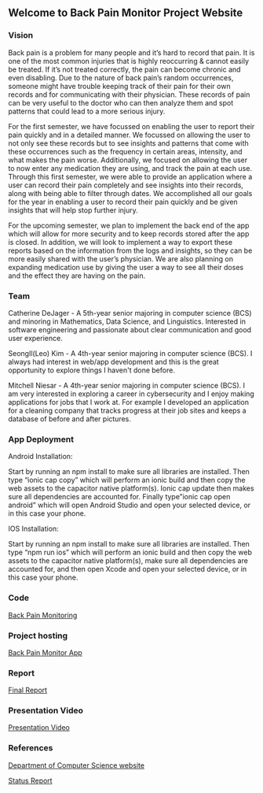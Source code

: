 ## Welcome to Back Pain Monitor Project Website

### Vision

Back pain is a problem for many people and it’s hard to record that pain. It is one of the most common injuries that is highly reoccurring & cannot easily be treated. If it’s not treated correctly, the pain can become chronic and even disabling. Due to the nature of back pain’s random occurrences, someone might have trouble keeping track of their pain for their own records and for communicating with their physician. These records of pain can be very useful to the doctor who can then analyze them and spot patterns that could lead to a more serious injury.

For the first semester, we have focussed on enabling the user to report their pain quickly and in a detailed manner. We focussed on allowing the user to not only see these records but to see insights and patterns that come with these occurrences such as the frequency in certain areas, intensity, and what makes the pain worse. Additionally, we focused on allowing the user to now enter any medication they are using, and track the pain at each use. Through this first semester, we were able to provide an application where a user can record their pain completely and see insights into their records, along with being able to filter through dates. We accomplished all our goals for the year in enabling a user to record their pain quickly and be given insights that will help stop further injury. 

For the upcoming semester, we plan to implement the back end of the app which will allow for more security and to keep records stored after the app is closed. In addition, we will look to implement a way to export these reports based on the information from the logs and insights, so they can be more easily shared with the user’s physician. We are also planning on expanding medication use by giving the user a way to see all their doses and the effect they are having on the pain. 


### Team

Catherine DeJager - A 5th-year senior majoring in computer science (BCS) and minoring in Mathematics, Data Science, and Linguistics. Interested in software engineering and passionate about clear communication and good user experience.

SeongIl(Leo) Kim - A 4th-year senior majoring in computer science (BCS). I always had interest in web/app development and this is the great opportunity to explore things I haven't done before.

Mitchell Niesar - A 4th-year senior majoring in computer science (BCS). I am very interested in exploring a career in cybersecurity and I enjoy making applications for jobs that I work at. For example I developed an application for a cleaning company that tracks progress at their job sites and keeps a database of before and after pictures. 

### App Deployment

Android Installation:

Start by running an npm install to make sure all libraries are installed. Then type “ionic cap copy” which will perform an ionic build and then copy the web assets to the capacitor native platform(s). Ionic cap update then makes sure all dependencies are accounted for. Finally type”ionic cap open android” which will open Android Studio and open your selected device, or in this case your phone.


IOS  Installation:

Start by running an npm install to make sure all libraries are installed. Then type “npm run ios” which will perform an ionic build and then copy the web assets to the capacitor native platform(s), make sure all dependencies are accounted for, and then open Xcode and open your selected device, or in this case your phone.


### Code

[Back Pain Monitoring](https://github.com/Back-Pain-Monitoring/Back-Pain-Monitor)

### Project hosting

[Back Pain Monitor App](https://back-pain-monitor.web.app/tabs/home)

### Report

[Final Report](https://docs.google.com/document/d/1LCuqxhvYq1DKPKfo21z0Yo7wudfwrWrVwuGsgRG3S-s/edit?usp=sharing)

### Presentation Video

[Presentation Video](https://drive.google.com/file/d/117IhHmepKyRXRuQJsSLDGtBsMO6tODLe/view?usp=sharing)

### References

[Department of Computer Science website](https://computing.calvin.edu/)

[Status Report](https://docs.google.com/presentation/d/1wmthpXqur50NJo_T9BQHd8E4o00h4NWMbdnBuSuWFys/edit#slide=id.gad5542a5fc_0_13)
